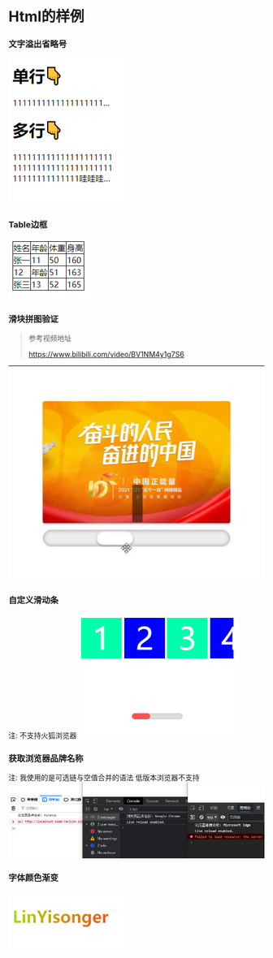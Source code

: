 # Html的样例

### 文字溢出省略号

<img src="preview/1-1.png"  />

### Table边框

<img src="preview/2-1.png"  />

### 滑块拼图验证

> 参考视频地址
>
> https://www.bilibili.com/video/BV1NM4y1g7S6 

![](preview/3-1.gif)


### 自定义滑动条
注: 不支持火狐浏览器
![](preview/4-1.png)


### 获取浏览器品牌名称
注: 我使用的是可选链与空值合并的语法  低版本浏览器不支持
![](preview/5-1.png)


### 字体颜色渐变
![](preview/6-1.png)